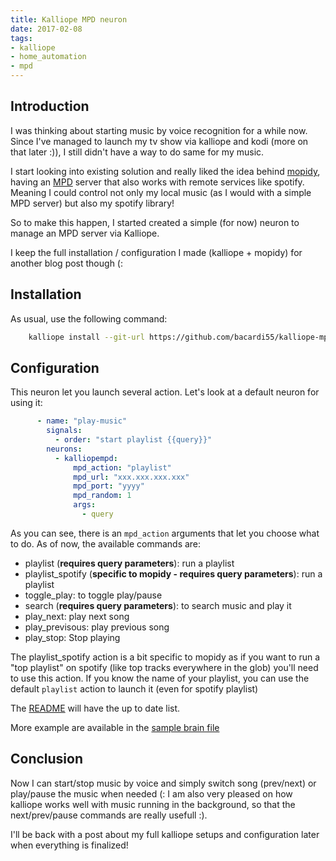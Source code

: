 ```yaml
---
title: Kalliope MPD neuron
date: 2017-02-08
tags:
- kalliope
- home_automation
- mpd
---
```



## Introduction

I was thinking about starting music by voice recognition for a while now. Since I've managed to launch my tv show via kalliope and kodi (more on that later :)), I still didn't have a way to do same for my music.

I start looking into existing solution and really liked the idea behind [mopidy](https://www.mopidy.com/), having an [MPD](https://www.musicpd.org/) server that also works with remote services like spotify. Meaning I could control not only my local music (as I would with a simple MPD server) but also my spotify library!

So to make this happen, I started created a simple (for now) neuron to manage an MPD server via Kalliope.

I keep the full installation / configuration I made (kalliope + mopidy) for another blog post though (:

## Installation

As usual, use the following command:

```bash
    kalliope install --git-url https://github.com/bacardi55/kalliope-mpd.git
```

## Configuration

This neuron let you launch several action. Let's look at a default neuron for using it:

```yaml
      - name: "play-music"
        signals:
          - order: "start playlist {{query}}"
        neurons:
          - kalliopempd:
              mpd_action: "playlist"
              mpd_url: "xxx.xxx.xxx.xxx"
              mpd_port: "yyyy"
              mpd_random: 1
              args:
                - query
```

As you can see, there is an `mpd_action` arguments that let you choose what to do. As of now, the available commands are:

- playlist (**requires query parameters**): run a playlist
- playlist_spotify (**specific to mopidy - requires query parameters**): run a playlist
- toggle_play: to toggle play/pause
- search (**requires query parameters**): to search music and play it
- play_next: play next song
- play_previsous: play previous song
- play_stop: Stop playing

The playlist_spotify action is a bit specific to mopidy as if you want to run a "top playlist" on spotify (like top tracks everywhere in the glob) you'll need to use this action.
If you know the name of your playlist, you can use the default `playlist` action to launch it (even for spotify playlist)

The [README](https://github.com/bacardi55/kalliope-mpd) will have the up to date list.

More example are available in the [sample brain file](https://github.com/bacardi55/kalliope-mpd/blob/master/samples/brain.yml)


## Conclusion

Now I can start/stop music by voice and simply switch song (prev/next) or play/pause the music when needed (:
I am also very pleased on how kalliope works well with music running in the background, so that the next/prev/pause commands are really usefull :).


I'll be back with a post about my full kalliope setups and configuration later when everything is finalized!
